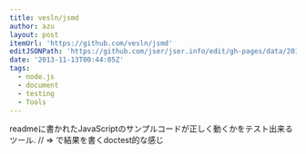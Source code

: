 ```yaml
---
title: vesln/jsmd
author: azu
layout: post
itemUrl: 'https://github.com/vesln/jsmd'
editJSONPath: 'https://github.com/jser/jser.info/edit/gh-pages/data/2013/11/index.json'
date: '2013-11-13T00:44:05Z'
tags:
  - node.js
  - document
  - testing
  - Tools
---
```

readmeに書かれたJavaScriptのサンプルコードが正しく動くかをテスト出来るツール.
// =&gt; で結果を書くdoctest的な感じ
